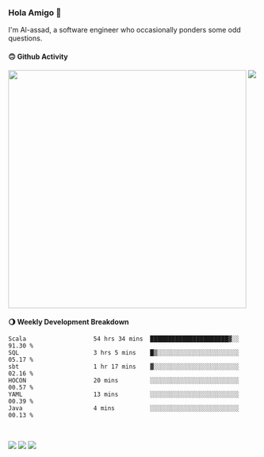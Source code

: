 ### Hola Amigo 🤣   

I'm Al-assad, a software engineer who occasionally ponders some odd questions.  
 
#### 🙃 Github Activity 
<div>
  <img src="https://github-readme-stats.vercel.app/api?username=al-assad&show_icons=true" align="top" style="display: inline-block;" width="480"/>
  <img src="https://github-readme-stats.vercel.app/api/top-langs/?username=al-assad&hide=css,html&langs_count=8&layout=compact" align="top" style="display: inline-block;"/>
</div>

#### 🌖 Weekly Development Breakdown
<!--START_SECTION:waka-->

```text
Scala                   54 hrs 34 mins  ██████████████████████▓░░   91.30 %
SQL                     3 hrs 5 mins    █▒░░░░░░░░░░░░░░░░░░░░░░░   05.17 %
sbt                     1 hr 17 mins    ▓░░░░░░░░░░░░░░░░░░░░░░░░   02.16 %
HOCON                   20 mins         ░░░░░░░░░░░░░░░░░░░░░░░░░   00.57 %
YAML                    13 mins         ░░░░░░░░░░░░░░░░░░░░░░░░░   00.39 %
Java                    4 mins          ░░░░░░░░░░░░░░░░░░░░░░░░░   00.13 %
```

<!--END_SECTION:waka-->

<br>

<a href="https://twitter.com/Alassad_dev"><img src="https://img.shields.io/badge/Twitter-@Alassad__dev-blue?style=flat&logo=twitter" /></a>
<a href="https://t.me/alassad_dev"><img src="https://img.shields.io/badge/Telegram-@alassad__dev-orange?style=flat&logo=telegram" /></a>
<a href="https://al-assad.github.io"><img src="https://img.shields.io/badge/Blogs-Linying_Assad's_Blog-yellow?style=flat&logo=github" /></a>

